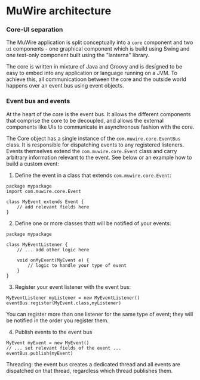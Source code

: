 # MuWire architecture

### Core-UI separation

The MuWire application is split conceptually into a `core` component and two `ui` components - one graphical component which is build using Swing and one text-only component built using the "lanterna" library.

The core is written in mixture of Java and Groovy and is designed to be easy to embed into any application or language running on a JVM.  To achieve this, all communicatioon between the core and the outside world happens over an event bus using event objects.

### Event bus and events

At the heart of the core is the event bus.  It allows the different components that comprise the core to be decoupled, and allows the external components like UIs to communicate in asynchronous fashion with the core.

The Core object has a single instance of the `com.muwire.core.EventBus` class.  It is responsible for dispatching events to any registered listeners.  Events themselves extend the `com.muwire.core.Event` class and carry arbitrary information relevant to the event.  See below or an example how to build a custom event:

1.  Define the event in a class that extends `com.muwire.core.Event`:
```
package mypackage
import com.muwire.core.Event

class MyEvent extends Event {
    // add relevant fields here
}
```

2. Define one or more classes thatt will be notified of your events:
```
package mypackage

class MyEventListener {
    // ... add other logic here

    void onMyEvent(MyEvent e) {
        // logic to handle your type of event
    }
}
```

3. Register your event listener with the event bus:
```
MyEventListener myListener = new MyEventListener()
eventBus.register(MyEvent.class,myListener)
```
You can register more than one listener for the same type of event; they will be notified in the order you register them.

4. Publish events to the event bus
```
MyEvent myEvent = new MyEvent()
// ... set relevant fields of the event ...
eventBus.publish(myEvent)
```

Threading: the event bus creates a dedicated thread and all events are dispatched on that thread, regardless which thread publishes them.


